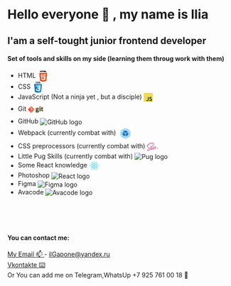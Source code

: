 # Hello everyone :wave: , my name is Ilia

## I'am a self-tought junior frontend developer

#### Set of tools and skills on my side (learning them throug work with them)

* HTML <img width="25px" align="center" src="https://raw.githubusercontent.com/github/explore/80688e429a7d4ef2fca1e82350fe8e3517d3494d/topics/html/html.png" alt="html5 logo"/>
* CSS <img width="25px" align="center" src="https://raw.githubusercontent.com/github/explore/80688e429a7d4ef2fca1e82350fe8e3517d3494d/topics/css/css.png" alt="CSS logo" />
* JavaScript (Not a ninja yet , but a disciple) <img width="20px" align="center" src="https://raw.githubusercontent.com/github/explore/80688e429a7d4ef2fca1e82350fe8e3517d3494d/topics/javascript/javascript.png" alt="Javascript logo" />
* Git <img width="35px" align="center" src="https://raw.githubusercontent.com/github/explore/80688e429a7d4ef2fca1e82350fe8e3517d3494d/topics/git/git.png" alt="git logo" />
* GitHub <img width="25px" align="center" src="https://cdn0.iconfinder.com/data/icons/octicons/1024/mark-github-512.png" alt="GitHub logo" />
* Webpack (currently combat with) <img width="35px" align="center" src="https://raw.githubusercontent.com/github/explore/80688e429a7d4ef2fca1e82350fe8e3517d3494d/topics/webpack/webpack.png" alt="webpack logo" />
* CSS preprocessors (currently combat with) <img width="25px" align="center" src="https://raw.githubusercontent.com/github/explore/80688e429a7d4ef2fca1e82350fe8e3517d3494d/topics/sass/sass.png" alt="SASS logo" />
* Little Pug Skills (currently combat with) <img width="25px" align="center" src="https://camo.githubusercontent.com/a43de8ca816e78b1c2666f7696f449b2eeddbeca/68747470733a2f2f63646e2e7261776769742e636f6d2f7075676a732f7075672d6c6f676f2f656563343336636565386664396431373236643738333963626539396431663639343639326330632f5356472f7075672d66696e616c2d6c6f676f2d5f2d636f6c6f75722d3132382e737667" alt="Pug logo" />
* Some React knowledge <img width="25px" align="center" src="https://raw.githubusercontent.com/github/explore/80688e429a7d4ef2fca1e82350fe8e3517d3494d/topics/react/react.png" alt="React logo" />
* Photoshop <img width="25px" align="center" src="https://upload.wikimedia.org/wikipedia/commons/thumb/a/af/Adobe_Photoshop_CC_icon.svg/1200px-Adobe_Photoshop_CC_icon.svg.png" alt="React logo" />
* Figma <img width="19px" align="center" src="https://seeklogo.com/images/F/figma-logo-E4E21D3AEA-seeklogo.com.png" alt="Figma logo" />
* Avacode <img width="19px" align="center" src="https://seeklogo.com/images/A/avocode-logo-3D4AFF518D-seeklogo.com.png" alt="Avacode logo" />

<br>
<br>
<br>

#### You can contact me: 

<a href="mailto:ilGapone@yandex.ru" taeget="_blank"> My Email :mailbox: </a> - ilGapone@yandex.ru
<br/>
<a href="https://vk.com/id139610752" target="_blank"> Vkontakte :keyboard: </a>
<br/>
Or You can add me on Telegram,WhatsUp +7 925 761 00 18 :iphone:
<br/>
